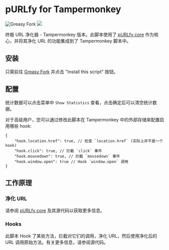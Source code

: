 # pURLfy for Tampermonkey

![Greasy Fork](https://img.shields.io/greasyfork/dt/492480) [![](https://img.shields.io/badge/Crazy%20Thur.-V%20me%2050-red?logo=kfc)](https://greasyfork.org/rails/active_storage/blobs/redirect/eyJfcmFpbHMiOnsibWVzc2FnZSI6IkJBaHBBaWZvIiwiZXhwIjpudWxsLCJwdXIiOiJibG9iX2lkIn19--10e04ed7ed56ae18d22cec6d675b34fd579cecab/wechat.jpeg?locale=zh-CN)

终极 URL 净化器 - Tampermonkey 版本。此脚本使用了 [pURLfy core](https://github.com/PRO-2684/pURLfy) 作为核心，并将其净化 URL 的功能集成到了 Tampermonkey 脚本中。

## 安装

只需前往 [Greasy Fork](https://greasyfork.org/scripts/492480) 并点击 "Install this script" 按钮。

## 配置

统计数据可以点击菜单中 `Show Statistics` 查看，点击确定后可以清空统计数据。

对于高级用户，您可以通过修改此脚本在 Tampermonkey 中的外部存储来配置启用哪些 hook:

```jsonc
{
    "hook.location.href": true, // 检查 `location.href` (实际上并不是一个 hook)
    "hook.click": true, // 拦截 `click` 事件
    "hook.mousedown": true, // 拦截 `mousedown` 事件
    "hook.window.open": true // Hook `window.open` 调用
}
```

## 工作原理

### 净化 URL

请参阅 [pURLfy core](https://github.com/PRO-2684/pURLfy) 及其源代码以获取更多信息。

### Hooks

此脚本 Hook 了某些方法，拦截对它们的调用，净化 URL，然后使用净化后的 URL 调用原始方法。有关更多信息，请参阅源代码。
